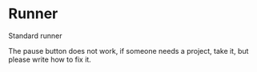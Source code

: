 # Runner
Standard runner


The pause button does not work, if someone needs a project, take it, but please write how to fix it.
